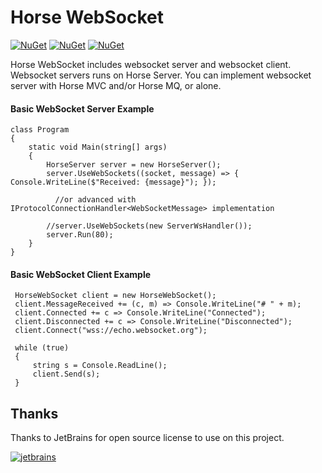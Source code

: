 # Horse WebSocket

[![NuGet](https://img.shields.io/nuget/v/Horse.Client.WebSocket?label=client%20nuget)](https://www.nuget.org/packages/Horse.Client.WebSocket)
[![NuGet](https://img.shields.io/nuget/v/Horse.Protocols.WebSocket?label=server%20nuget)](https://www.nuget.org/packages/Horse.Protocols.WebSocket)
[![NuGet](https://img.shields.io/nuget/v/Horse.WebSocket.Models?label=extensions%20nuget)](https://www.nuget.org/packages/Horse.WebSocket.Models)

Horse WebSocket includes websocket server and websocket client. Websocket servers runs on Horse Server. You can implement websocket server with Horse MVC and/or Horse MQ, or alone.

#### Basic WebSocket Server Example

    class Program
    {
        static void Main(string[] args)
        {
            HorseServer server = new HorseServer();
            server.UseWebSockets((socket, message) => { Console.WriteLine($"Received: {message}"); });
	    
	          //or advanced with IProtocolConnectionHandler<WebSocketMessage> implementation
            
            //server.UseWebSockets(new ServerWsHandler());
            server.Run(80);
        }
    }


#### Basic WebSocket Client Example


     HorseWebSocket client = new HorseWebSocket();
     client.MessageReceived += (c, m) => Console.WriteLine("# " + m);
     client.Connected += c => Console.WriteLine("Connected");
     client.Disconnected += c => Console.WriteLine("Disconnected");
     client.Connect("wss://echo.websocket.org");

     while (true)
     {
         string s = Console.ReadLine();
         client.Send(s);
     }

## Thanks

Thanks to JetBrains for open source license to use on this project.

[![jetbrains](https://user-images.githubusercontent.com/21208762/90192662-10043700-ddcc-11ea-9533-c43b99801d56.png)](https://www.jetbrains.com/?from=twino-framework)
